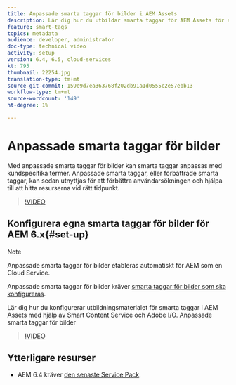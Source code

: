 ```yaml
---
title: Anpassade smarta taggar för bilder i AEM Assets
description: Lär dig hur du utbildar smarta taggar för AEM Assets för att använda anpassade termer på resurser.
feature: smart-tags
topics: metadata
audience: developer, administrator
doc-type: technical video
activity: setup
version: 6.4, 6.5, cloud-services
kt: 795
thumbnail: 22254.jpg
translation-type: tm+mt
source-git-commit: 159e9d7ea363768f202db91a1d0555c2e57ebb13
workflow-type: tm+mt
source-wordcount: '149'
ht-degree: 1%

---
```



# Anpassade smarta taggar för bilder

Med anpassade smarta taggar för bilder kan smarta taggar anpassas med kundspecifika termer.
Anpassade smarta taggar, eller förbättrade smarta taggar, kan sedan utnyttjas för att förbättra användarsökningen och hjälpa till att hitta resurserna vid rätt tidpunkt.

>[!VIDEO](https://video.tv.adobe.com/v/22254/?quality=12&learn=on)

## Konfigurera egna smarta taggar för bilder för AEM 6.x{#set-up}

>[!NOTE]
> Anpassade smarta taggar för bilder etableras automatiskt för AEM som en Cloud Service.

Anpassade smarta taggar för bilder kräver [smarta taggar för bilder som ska konfigureras](./image-smart-tags.md#set-up).

Lär dig hur du konfigurerar utbildningsmaterialet för smarta taggar i AEM Assets med hjälp av Smart Content Service och Adobe I/O. Anpassade smarta taggar för bilder

>[!VIDEO](https://video.tv.adobe.com/v/23405/?quality=12&learn=on)

## Ytterligare resurser

* AEM 6.4 kräver [den senaste Service Pack](https://docs.adobe.com/content/help/en/experience-manager-release-information/aem-release-updates/aem-releases-updates.html#aem-64).


